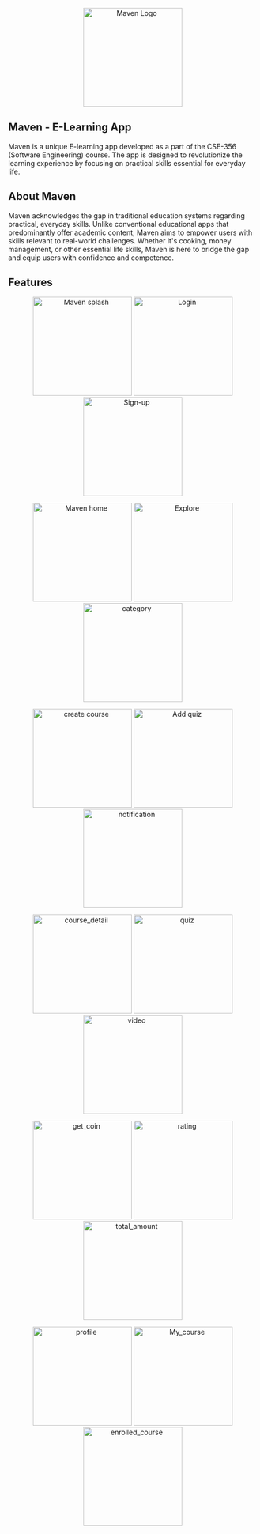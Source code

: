 <p align="center">
  <img src="https://raw.githubusercontent.com/Tanzimbn/Maven/master/images/maven_logo.png" alt="Maven Logo" width="200"/>
</p>

## Maven - E-Learning App

Maven is a unique E-learning app developed as a part of the CSE-356 (Software Engineering) course. The app is designed to revolutionize the learning experience by focusing on practical skills essential for everyday life.

## About Maven

Maven acknowledges the gap in traditional education systems regarding practical, everyday skills. Unlike conventional educational apps that predominantly offer academic content, Maven aims to empower users with skills relevant to real-world challenges. Whether it's cooking, money management, or other essential life skills, Maven is here to bridge the gap and equip users with confidence and competence.

## Features
<p align="center">
  <img src="https://raw.githubusercontent.com/Tanzimbn/Maven/master/images/splash.jpg" alt="Maven splash" width="200"/>
  <img src="https://raw.githubusercontent.com/Tanzimbn/Maven/master/images/login.jpg" alt="Login" width="200"/>
  <img src="https://raw.githubusercontent.com/Tanzimbn/Maven/master/images/sign-up.jpg" alt="Sign-up" width="200"/>
</p>
<p align="center">
  <img src="https://raw.githubusercontent.com/Tanzimbn/Maven/master/images/home.jpg" alt="Maven home" width="200"/>
  <img src="https://raw.githubusercontent.com/Tanzimbn/Maven/master/images/explore.jpg" alt="Explore" width="200"/>
  <img src="https://raw.githubusercontent.com/Tanzimbn/Maven/master/images/category.jpg" alt="category" width="200"/>
</p>
<p align="center">
  <img src="https://raw.githubusercontent.com/Tanzimbn/Maven/master/images/create_course.jpg" alt="create course" width="200"/>
  <img src="https://raw.githubusercontent.com/Tanzimbn/Maven/master/images/add_quiz.jpg" alt="Add quiz" width="200"/>
  <img src="https://raw.githubusercontent.com/Tanzimbn/Maven/master/images/notification.jpg" alt="notification" width="200"/>
</p>
<p align="center">
  <img src="https://raw.githubusercontent.com/Tanzimbn/Maven/master/images/course_detail.jpg" alt="course_detail" width="200"/>
  <img src="https://raw.githubusercontent.com/Tanzimbn/Maven/master/images/quiz.jpg" alt="quiz" width="200"/>
  <img src="https://raw.githubusercontent.com/Tanzimbn/Maven/master/images/video.jpg" alt="video" width="200"/>
</p>
<p align="center">
  <img src="https://raw.githubusercontent.com/Tanzimbn/Maven/master/images/get_coin.jpg" alt="get_coin" width="200"/>
  <img src="https://raw.githubusercontent.com/Tanzimbn/Maven/master/images/rating.jpg" alt="rating" width="200"/>
  <img src="https://raw.githubusercontent.com/Tanzimbn/Maven/master/images/total_amount.jpg" alt="total_amount" width="200"/>
</p>
<p align="center">
  <img src="https://raw.githubusercontent.com/Tanzimbn/Maven/master/images/profile.jpg" alt="profile" width="200"/>
  <img src="https://raw.githubusercontent.com/Tanzimbn/Maven/master/images/My_course.jpg" alt="My_course" width="200"/>
  <img src="https://raw.githubusercontent.com/Tanzimbn/Maven/master/images/enrolled_course.jpg" alt="enrolled_course" width="200"/>
</p>

